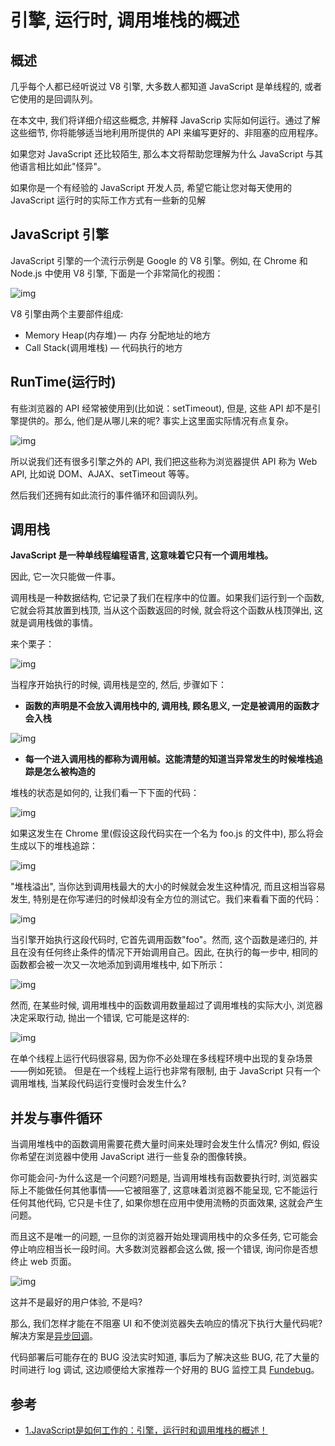 # 引擎, 运行时, 调用堆栈的概述

## 概述

几乎每个人都已经听说过 V8 引擎, 大多数人都知道 JavaScript 是单线程的, 或者它使用的是回调队列。

在本文中, 我们将详细介绍这些概念, 并解释 JavaScrip 实际如何运行。通过了解这些细节, 你将能够适当地利用所提供的 API 来编写更好的、非阻塞的应用程序。

如果您对 JavaScript 还比较陌生, 那么本文将帮助您理解为什么 JavaScript 与其他语言相比如此"怪异"。

如果你是一个有经验的 JavaScript 开发人员, 希望它能让您对每天使用的 JavaScript 运行时的实际工作方式有一些新的见解

## JavaScript 引擎

JavaScript 引擎的一个流行示例是 Google 的 V8 引擎。例如, 在 Chrome 和 Node.js 中使用 V8 引擎, 下面是一个非常简化的视图：

![img](https://segmentfault.com/img/bVYmYx?w=1024&h=768)

V8 引擎由两个主要部件组成:

- Memory Heap(内存堆) —  内存
  分配地址的地方
- Call Stack(调用堆栈) — 代码执行的地方

## RunTime(运行时)

有些浏览器的 API 经常被使用到(比如说：setTimeout), 但是, 这些 API 却不是引擎提供的。那么, 他们是从哪儿来的呢? 事实上这里面实际情况有点复杂。

![img](https://segmentfault.com/img/bV8Gha?w=800&h=600)

所以说我们还有很多引擎之外的 API, 我们把这些称为浏览器提供 API 称为 Web API, 比如说 DOM、AJAX、setTimeout 等等。

然后我们还拥有如此流行的事件循环和回调队列。

## 调用栈

**JavaScript 是一种单线程编程语言, 这意味着它只有一个调用堆栈。**

因此, 它一次只能做一件事。

调用栈是一种数据结构, 它记录了我们在程序中的位置。如果我们运行到一个函数, 它就会将其放置到栈顶, 当从这个函数返回的时候, 就会将这个函数从栈顶弹出, 这就是调用栈做的事情。

来个栗子：

![img](https://segmentfault.com/img/bVbkYri?w=1464&h=630)

当程序开始执行的时候, 调用栈是空的, 然后, 步骤如下：

- **函数的声明是不会放入调用栈中的, 调用栈, 顾名思义, 一定是被调用的函数才会入栈**

![img](https://segmentfault.com/img/bV2rUU?w=800&h=600)

- **每一个进入调用栈的都称为调用帧。这能清楚的知道当异常发生的时候堆栈追踪是怎么被构造的**

堆栈的状态是如何的, 让我们看一下下面的代码：

![img](https://segmentfault.com/img/bVbkX5E?w=1448&h=702)

如果这发生在 Chrome 里(假设这段代码实在一个名为 foo.js 的文件中), 那么将会生成以下的堆栈追踪：

![img](https://segmentfault.com/img/bVYmX9?w=507&h=73)

"堆栈溢出", 当你达到调用栈最大的大小的时候就会发生这种情况, 而且这相当容易发生, 特别是在你写递归的时候却没有全方位的测试它。我们来看看下面的代码：

![img](https://segmentfault.com/img/bVbkYjW?w=1448&h=522)

当引擎开始执行这段代码时, 它首先调用函数"foo"。然而, 这个函数是递归的, 并且在没有任何终止条件的情况下开始调用自己。因此, 在执行的每一步中, 相同的函数都会被一次又一次地添加到调用堆栈中, 如下所示：

![img](https://segmentfault.com/img/bVbkYkI?w=800&h=600)

然而, 在某些时候, 调用堆栈中的函数调用数量超过了调用堆栈的实际大小, 浏览器决定采取行动, 抛出一个错误, 它可能是这样的:

![img](https://segmentfault.com/img/bVYmYa?w=386&h=21)

在单个线程上运行代码很容易, 因为你不必处理在多线程环境中出现的复杂场景——例如死锁。
但是在一个线程上运行也非常有限制, 由于 JavaScript 只有一个调用堆栈, 当某段代码运行变慢时会发生什么?

## 并发与事件循环

当调用堆栈中的函数调用需要花费大量时间来处理时会发生什么情况? 例如, 假设你希望在浏览器中使用 JavaScript 进行一些复杂的图像转换。

你可能会问-为什么这是一个问题?问题是, 当调用堆栈有函数要执行时, 浏览器实际上不能做任何其他事情——它被阻塞了, 这意味着浏览器不能呈现, 它不能运行任何其他代码, 它只是卡住了, 如果你想在应用中使用流畅的页面效果, 这就会产生问题。

而且这不是唯一的问题, 一旦你的浏览器开始处理调用栈中的众多任务, 它可能会停止响应相当长一段时间。大多数浏览器都会这么做, 报一个错误, 询问你是否想终止 web 页面。

![img](https://segmentfault.com/img/bVYmYw?w=462&h=288)

这并不是最好的用户体验, 不是吗?

那么, 我们怎样才能在不阻塞 UI 和不使浏览器失去响应的情况下执行大量代码呢?解决方案是[异步回调](https://github.com/qq449245884/xiaozhi/issues/4)。

代码部署后可能存在的 BUG 没法实时知道, 事后为了解决这些 BUG, 花了大量的时间进行 log 调试, 这边顺便给大家推荐一个好用的 BUG 监控工具 [Fundebug](https://www.fundebug.com/?utm_source=xiaozhi)。

## 参考

- [1.JavaScript是如何工作的：引擎，运行时和调用堆栈的概述！](https://github.com/qq449245884/xiaozhi/issues/1)
